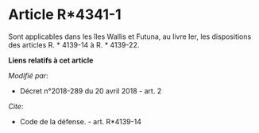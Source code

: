 # Article R*4341-1

Sont applicables dans les îles Wallis et Futuna, au livre Ier, les dispositions des articles              R. * 4139-14 à R. *
4139-22.

**Liens relatifs à cet article**

_Modifié par_:

  - Décret n°2018-289 du 20 avril 2018 - art. 2

_Cite_:

  - Code de la défense. - art. R*4139-14
